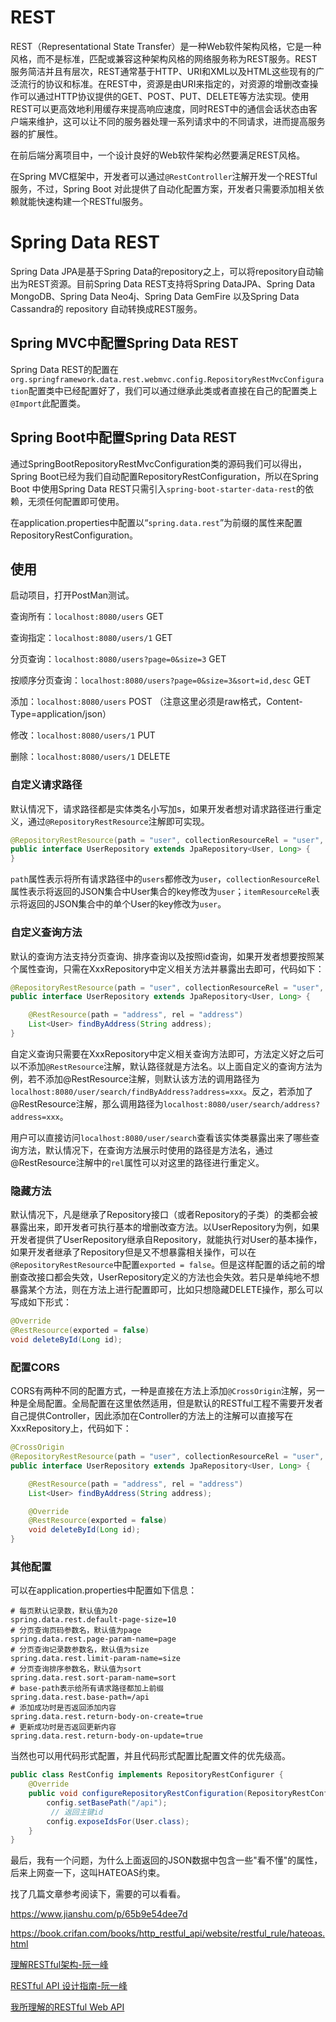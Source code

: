 # REST

REST（Representational State Transfer）是一种Web软件架构风格，它是一种风格，而不是标准，匹配或兼容这种架构风格的网络服务称为REST服务。REST服务简洁并且有层次，REST通常基于HTTP、URI和XML以及HTML这些现有的广泛流行的协议和标准。在REST中，资源是由URI来指定的，对资源的增删改查操作可以通过HTTP协议提供的GET、POST、PUT、DELETE等方法实现。使用REST可以更高效地利用缓存来提高响应速度，同时REST中的通信会话状态由客户端来维护，这可以让不同的服务器处理一系列请求中的不同请求，进而提高服务器的扩展性。

在前后端分离项目中，一个设计良好的Web软件架构必然要满足REST风格。

在Spring MVC框架中，开发者可以通过`@RestController`注解开发一个RESTful服务，不过，Spring Boot 对此提供了自动化配置方案，开发者只需要添加相关依赖就能快速构建一个RESTful服务。

# Spring Data REST

Spring Data JPA是基于Spring Data的repository之上，可以将repository自动输出为REST资源。目前Spring Data REST支持将Spring DataJPA、Spring Data MongoDB、Spring Data Neo4j、Spring Data GemFire 以及Spring Data Cassandra的 repository 自动转换成REST服务。

## Spring MVC中配置Spring Data REST

Spring Data REST的配置在`org.springframework.data.rest.webmvc.config.RepositoryRestMvcConfiguration`配置类中已经配置好了，我们可以通过继承此类或者直接在自己的配置类上`@Import`此配置类。

## Spring Boot中配置Spring Data REST

通过SpringBootRepositoryRestMvcConfiguration类的源码我们可以得出，Spring Boot已经为我们自动配置RepositoryRestConfiguration，所以在Spring Boot 中使用Spring Data REST只需引入`spring-boot-starter-data-rest`的依赖，无须任何配置即可使用。

在application.properties中配置以“`spring.data.rest`”为前缀的属性来配置RepositoryRestConfiguration。

## 使用

启动项目，打开PostMan测试。

查询所有：`localhost:8080/users` GET

查询指定：`localhost:8080/users/1` GET

分页查询：`localhost:8080/users?page=0&size=3` GET

按顺序分页查询：`localhost:8080/users?page=0&size=3&sort=id,desc` GET

添加：`localhost:8080/users` POST （注意这里必须是raw格式，Content-Type=application/json）

修改：`localhost:8080/users/1` PUT

删除：`localhost:8080/users/1` DELETE



### 自定义请求路径

默认情况下，请求路径都是实体类名小写加s，如果开发者想对请求路径进行重定义，通过`@RepositoryRestResource`注解即可实现。

```java
@RepositoryRestResource(path = "user", collectionResourceRel = "user", itemResourceRel = "user")
public interface UserRepository extends JpaRepository<User, Long> {
}
```

`path`属性表示将所有请求路径中的`users`都修改为`user`，`collectionResourceRel`属性表示将返回的JSON集合中User集合的key修改为`user`；`itemResourceRel`表示将返回的JSON集合中的单个User的key修改为`user`。



### 自定义查询方法

默认的查询方法支持分页查询、排序查询以及按照id查询，如果开发者想要按照某个属性查询，只需在XxxRepository中定义相关方法并暴露出去即可，代码如下：

```java
@RepositoryRestResource(path = "user", collectionResourceRel = "user", itemResourceRel = "user")
public interface UserRepository extends JpaRepository<User, Long> {

    @RestResource(path = "address", rel = "address")
    List<User> findByAddress(String address);
}
```

自定义查询只需要在XxxRepository中定义相关查询方法即可，方法定义好之后可以不添加`@RestResource`注解，默认路径就是方法名。以上面自定义的查询方法为例，若不添加@RestResource注解，则默认该方法的调用路径为`localhost:8080/user/search/findByAddress?address=xxx`。反之，若添加了@RestResource注解，那么调用路径为`localhost:8080/user/search/address?address=xxx`。

用户可以直接访问`localhost:8080/user/search`查看该实体类暴露出来了哪些查询方法，默认情况下，在查询方法展示时使用的路径是方法名，通过@RestResource注解中的`rel`属性可以对这里的路径进行重定义。



### 隐藏方法

默认情况下，凡是继承了Repository接口（或者Repository的子类）的类都会被暴露出来，即开发者可执行基本的增删改查方法。以UserRepository为例，如果开发者提供了UserRepository继承自Repository，就能执行对User的基本操作，如果开发者继承了Repository但是又不想暴露相关操作，可以在`@RepositoryRestResource`中配置`exported = false`。但是这样配置的话之前的增删查改接口都会失效，UserRepository定义的方法也会失效。若只是单纯地不想暴露某个方法，则在方法上进行配置即可，比如只想隐藏DELETE操作，那么可以写成如下形式：

```java
@Override
@RestResource(exported = false)
void deleteById(Long id);
```



### 配置CORS

CORS有两种不同的配置方式，一种是直接在方法上添加`@CrossOrigin`注解，另一种是全局配置。全局配置在这里依然适用，但是默认的RESTful工程不需要开发者自己提供Controller，因此添加在Controller的方法上的注解可以直接写在XxxRepository上，代码如下：

```java
@CrossOrigin
@RepositoryRestResource(path = "user", collectionResourceRel = "user", itemResourceRel = "user")
public interface UserRepository extends JpaRepository<User, Long> {

    @RestResource(path = "address", rel = "address")
    List<User> findByAddress(String address);

    @Override
    @RestResource(exported = false)
    void deleteById(Long id);
}
```



### 其他配置

可以在application.properties中配置如下信息：

```properties
# 每页默认记录数，默认值为20
spring.data.rest.default-page-size=10
# 分页查询页码参数名，默认值为page 
spring.data.rest.page-param-name=page
# 分页查询记录数参数名，默认值为size
spring.data.rest.limit-param-name=size
# 分页查询排序参数名，默认值为sort 
spring.data.rest.sort-param-name=sort
# base-path表示给所有请求路径都加上前缀
spring.data.rest.base-path=/api
# 添加成功时是否返回添加内容
spring.data.rest.return-body-on-create=true
# 更新成功时是否返回更新内容
spring.data.rest.return-body-on-update=true
```

当然也可以用代码形式配置，并且代码形式配置比配置文件的优先级高。

```java
public class RestConfig implements RepositoryRestConfigurer {
    @Override
    public void configureRepositoryRestConfiguration(RepositoryRestConfiguration config) {
        config.setBasePath("/api");
         // 返回主键id
        config.exposeIdsFor(User.class);
    }
}
```



最后，我有一个问题，为什么上面返回的JSON数据中包含一些"看不懂"的属性，后来上网查一下，这叫HATEOAS约束。

找了几篇文章参考阅读下，需要的可以看看。

https://www.jianshu.com/p/65b9e54dee7d

https://book.crifan.com/books/http_restful_api/website/restful_rule/hateoas.html

[理解RESTful架构-阮一峰](https://link.jianshu.com/?t=http://www.ruanyifeng.com/blog/2011/09/restful.html)

[RESTful API 设计指南-阮一峰](https://link.jianshu.com/?t=http://www.ruanyifeng.com/blog/2014/05/restful_api.html)

[我所理解的RESTful Web API](https://www.cnblogs.com/artech/p/3506553.html)

